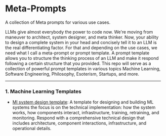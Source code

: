 # Meta-Prompts
A collection of Meta prompts for  various use cases.

LLMs give almost everybody the power to code now. We're moving from maneuver to architect, system designer, and meta thinker. Now, your ability to design a complete system in your head and concisely tell it to an LLM is the real differentiating factor. For that and depending on the use cases, we need what I call a meta-prompt or prompt template. A prompt template allows you to structure the thinking process of an LLM and make it respond following a certain structure that you provided. This repo will serve as a collection of powerful prompt templates in various topics Machine Learning, Software Engineering, Philosophy, Esoterism, Startups, and more.

---------------------------------------------------------------------------------------------------------------------------------------------------------------------------------------------------------------------------------------------------------
### 1. Machine Learning Templates

- [Ml system design template](https://github.com/NembotJules/Meta-Prompts/blob/main/Ml-system-design-template): A template for designing and building ML systems the focus is on the technical implementation: how the system works, how components interact, infrastructure, training, retraining, and monitoring. Respond with a comprehensive technical design that includes architecture, component interactions, infrastructure, and operational details.
